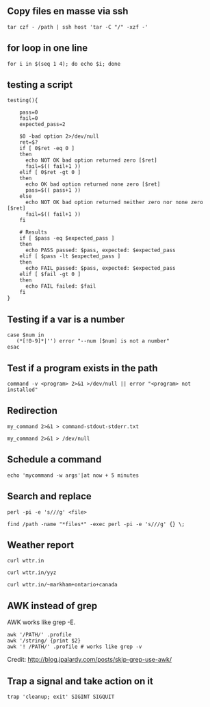 ## Copy files en masse via ssh

    tar czf - /path | ssh host 'tar -C "/" -xzf -'

## for loop in one line

    for i in $(seq 1 4); do echo $i; done
 
## testing a script

    testing(){
        
        pass=0
        fail=0
        expected_pass=2

        $0 -bad option 2>/dev/null
        ret=$?
        if [ 0$ret -eq 0 ]
        then
          echo NOT OK bad option returned zero [$ret]
          fail=$(( fail+1 ))
        elif [ 0$ret -gt 0 ]
        then
          echo OK bad option returned none zero [$ret]
          pass=$(( pass+1 ))
        else
          echo NOT OK bad option returned neither zero nor none zero [$ret]
          fail=$(( fail+1 ))
        fi

        # Results
        if [ $pass -eq $expected_pass ]
        then
          echo PASS passed: $pass, expected: $expected_pass
        elif [ $pass -lt $expected_pass ]
        then
          echo FAIL passed: $pass, expected: $expected_pass
        elif [ $fail -gt 0 ]
        then
          echo FAIL failed: $fail
        fi
    }

## Testing if a var is a number

    case $num in
       (*[!0-9]*|'') error "--num [$num] is not a number"
    esac

## Test if a program exists in the path 

    command -v <program> 2>&1 >/dev/null || error "<program> not installed"

## Redirection

    my_command 2>&1 > command-stdout-stderr.txt

    my_command 2>&1 > /dev/null

## Schedule a command

    echo 'mycommand -w args'|at now + 5 minutes

## Search and replace

    perl -pi -e 's///g' <file>

    find /path -name "*files*" -exec perl -pi -e 's///g' {} \;

## Weather report

    curl wttr.in

    curl wttr.in/yyz

    curl wttr.in/~markham+ontario+canada

## AWK instead of grep

AWK works like grep -E.

    awk '/PATH/' .profile
    awk '/string/ {print $2}
    awk '! /PATH/' .profile # works like grep -v

Credit: http://blog.jpalardy.com/posts/skip-grep-use-awk/

## Trap a signal and take action on it

    trap 'cleanup; exit' SIGINT SIGQUIT
